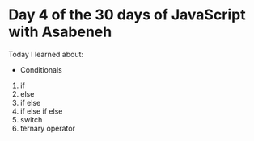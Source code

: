 # Day 4 of the 30 days of JavaScript with Asabeneh
Today I learned about:
- Conditionals
1. if 
2. else
3. if else
4. if else if else
5. switch
6. ternary operator
